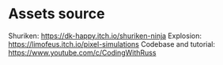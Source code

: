 # Assets source

Shuriken: https://dk-happy.itch.io/shuriken-ninja
Explosion: https://limofeus.itch.io/pixel-simulations
Codebase and tutorial: https://www.youtube.com/c/CodingWithRuss